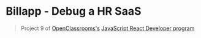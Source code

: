 # Billapp - Debug a HR SaaS

> Project 9 of [OpenClassrooms's](https://openclassrooms.com/) [JavaScript React Developer program](https://openclassrooms.com/en/paths/517-javascript-react-developer)
